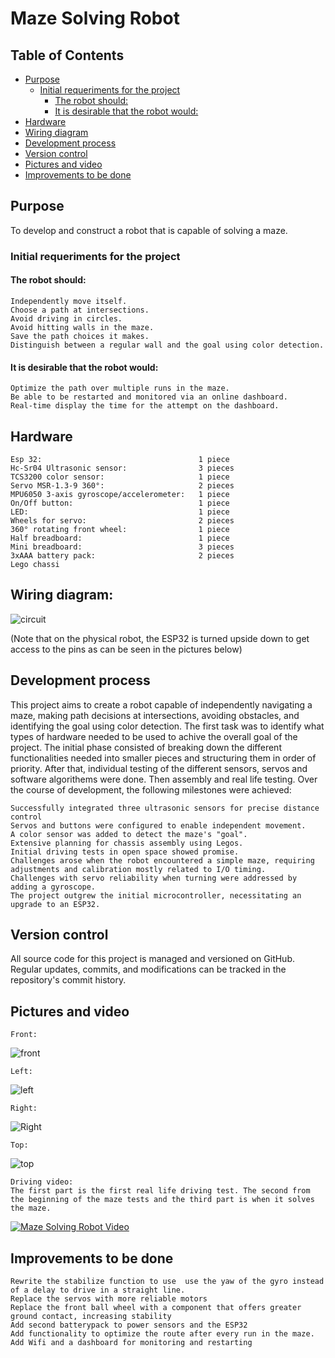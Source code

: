 
# Maze Solving Robot

## Table of Contents
- [Purpose](#purpose)
    - [Initial requeriments for the project](#initial-requirements-for-the-project) 
      - [The robot should:](#the-robot-should)
      - [It is desirable that the robot would:](#it-is-desirable-that-the-robot-would)
- [Hardware](#hardware)
- [Wiring diagram](#wiring-diagram)
- [Development process](#development-process)
- [Version control](#version-control)
- [Pictures and video](#pictures-and-video)
- [Improvements to be done](#improvements-to-be-done)

## Purpose
To develop and construct a robot that is capable of solving a maze. 

### Initial requeriments for the project

#### The robot should:

    Independently move itself.
    Choose a path at intersections.
    Avoid driving in circles.
    Avoid hitting walls in the maze.
    Save the path choices it makes.
    Distinguish between a regular wall and the goal using color detection.

#### It is desirable that the robot would:

    Optimize the path over multiple runs in the maze.
    Be able to be restarted and monitored via an online dashboard.
    Real-time display the time for the attempt on the dashboard.


## Hardware

    Esp 32:                                   1 piece
    Hc-Sr04 Ultrasonic sensor:                3 pieces
    TCS3200 color sensor:                     1 piece
    Servo MSR-1.3-9 360°:                     2 pieces
    MPU6050 3-axis gyroscope/accelerometer:   1 piece 
    On/Off button:                            1 piece
    LED:                                      1 piece
    Wheels for servo:                         2 pieces
    360° rotating front wheel:                1 piece
    Half breadboard:                          1 piece
    Mini breadboard:                          3 pieces
    3xAAA battery pack:                       2 pieces
    Lego chassi

## Wiring diagram: 

![circuit](https://github.com/Zachral/maze_robot_esp/assets/101337887/a4b77c5f-a8fc-4ea3-92a7-6ecd24f4ad6a)

(Note that on the physical robot, the ESP32 is turned upside down to get access to the pins as can be seen in the pictures below)

## Development process

This project aims to create a robot capable of independently navigating a maze, making path decisions at intersections, avoiding obstacles, and identifying the goal using color detection. The first task was to identify what types of hardware needed to be used to achive the overall goal of the project. The initial phase consisted of breaking down the different functionalities needed into smaller pieces and structuring them in order of priority. After that, individual testing of the different sensors, servos and software algorithems were done. Then assembly and real life testing. 
Over the course of development, the following milestones were achieved:

    Successfully integrated three ultrasonic sensors for precise distance control
    Servos and buttons were configured to enable independent movement.
    A color sensor was added to detect the maze's "goal". 
    Extensive planning for chassis assembly using Legos.
    Initial driving tests in open space showed promise.
    Challenges arose when the robot encountered a simple maze, requiring adjustments and calibration mostly related to I/O timing.
    Challenges with servo reliability when turning were addressed by adding a gyroscope.
    The project outgrew the initial microcontroller, necessitating an upgrade to an ESP32.

## Version control

All source code for this project is managed and versioned on GitHub. Regular updates, commits, and modifications can be tracked in the repository's commit history.

## Pictures and video
    Front:
![front](https://github.com/Zachral/maze_robot_esp/assets/101337887/99bfc61b-288b-40ad-bd51-e27fc75cc724)

    Left:
![left](https://github.com/Zachral/maze_robot_esp/assets/101337887/eab01af1-e608-42d2-a64c-504b19f20a07)

    Right:
![Right](https://github.com/Zachral/maze_robot_esp/assets/101337887/546c1873-b4df-4cb5-a6ab-e4d97da09666)

    Top:
![top](https://github.com/Zachral/maze_robot_esp/assets/101337887/2d98c651-3458-4ba4-8330-3b9ab481a5f8)


    Driving video:
    The first part is the first real life driving test. The second from the beginning of the maze tests and the third part is when it solves the maze. 
[![Maze Solving Robot Video](https://img.youtube.com/vi/kiKUuKGGRBU/0.jpg)](https://www.youtube.com/watch?v=kiKUuKGGRBU)

## Improvements to be done
    Rewrite the stabilize function to use  use the yaw of the gyro instead of a delay to drive in a straight line. 
    Replace the servos with more reliable motors
    Replace the front ball wheel with a component that offers greater ground contact, increasing stability
    Add second batterypack to power sensors and the ESP32
    Add functionality to optimize the route after every run in the maze.
    Add Wifi and a dashboard for monitoring and restarting 
